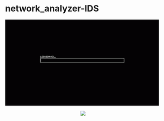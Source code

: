 # network_analyzer-IDS

![coming soon](https://github.com/dip-bash/img/blob/f0ebdffc4675bddf31fb821a9842c4437ac479a0/network_sniffer/loading.gif)

<div align="center"> <img src="path/to/image.png"> </div>
